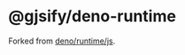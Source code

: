# @gjsify/deno-runtime

Forked from [deno/runtime/js](https://github.com/denoland/deno/tree/main/runtime/js).
